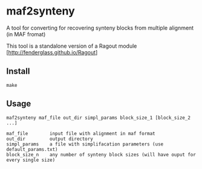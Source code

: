 maf2synteny
===========

A tool for converting for recovering synteny blocks
from multiple alignment (in MAF fromat)

This tool is a standalone version of a Ragout module [http://fenderglass.github.io/Ragout]

Install
-------

	make

Usage
-----

	maf2synteny maf_file out_dir simpl_params block_size_1 [block_size_2 ...]

	maf_file		input file with alignment in maf format
	out_dir			output directory
	simpl_params	a file with simplifacation parameters (use default_params.txt)
	block_size_n	any number of synteny block sizes (will have ouput for every single size)